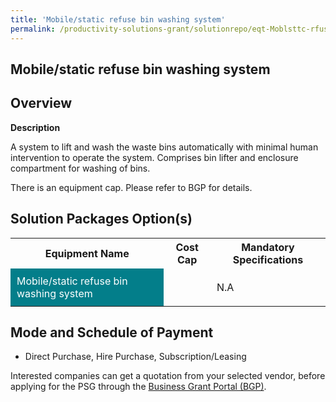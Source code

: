 ```yaml
---
title: 'Mobile/static refuse bin washing system'
permalink: /productivity-solutions-grant/solutionrepo/eqt-Moblsttc-rfus-bn-wshng-systm-Envronmntl-Srvcs
---
```


## Mobile/static refuse bin washing system

## Overview

**Description**

A system to lift and wash the waste bins automatically with minimal human intervention to operate the system. Comprises bin lifter and enclosure compartment for washing of bins.

There is an equipment cap. Please refer to BGP for details.

## Solution Packages Option(s)

<table>
<tr>
<th><b>Equipment Name</b></th>
<th><b>Cost Cap</b></th>
<th><b>Mandatory Specifications</b></th>
</tr>
<tr>
<td style='padding: 10px; background-color: #037E8A; color: #FFFFFF;'>Mobile/static refuse bin washing system</td>
<td style='padding: 10px;'></td>
<td style='padding: 10px;'>N.A</td>
</tr>
</table>

## Mode and Schedule of Payment

 - Direct Purchase, Hire Purchase, Subscription/Leasing

Interested companies can get a quotation from your selected vendor, before applying for the PSG through the <a href='https://www.businessgrants.gov.sg/' target='_blank' rel='noopener'>Business Grant Portal (BGP)</a>.

<script src="/jquery/resize-tables.js"></script>

